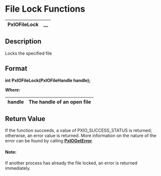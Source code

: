 # File Lock Functions 

**PxIOFileLock** |  **__**  
---|---  
  
## Description

Locks the specified file

## Format

**int** **PxIOFileLock(PxIOFileHandle handle);**

**_Where:_**

**handle** |  The handle of an open file  
---|---  
  
## Return Value

If the function succeeds, a value of PXIO_SUCCESS_STATUS is returned; otherwise, an error value is returned. More information on the nature of the error can be found by calling **[PxIOGetError](../Error%20Functions/PxIOGetError.md)**.

#### **Note:**  
If another process has already the file locked, an error is returned immediately.
